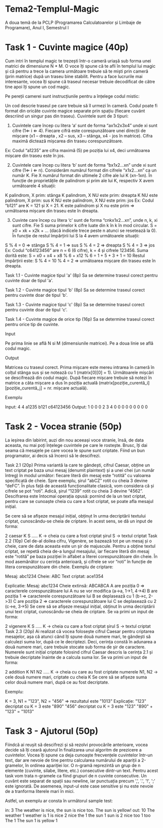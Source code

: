 # Tema2-Templul-Magic
A doua temă de la PCLP (Programarea Calculatoarelor și Limbaje de Programare), Anul I, Semestrul I

# Task 1 - Cuvinte magice (40p)
Cum intri în templul magic te trezești într-o cameră uriașă sub forma unei matrici de dimensiune N * M. O voce îți spune că te afli în templul lui magic și că pentru a trece la camera următoare trebuie să te miști prin cameră (prin matrice) după un traseu bine stabilit. Pentru a face lucrurile mai interesante, vocea îți spune că traseul necesar trebuie decodificat de către tine apoi îți spune un cod magic.

Pe pereții camerei sunt instrucțiunile pentru a înțelege codul mistic:

Un cod descrie traseul pe care trebuie să îl urmezi în cameră.
Codul poate fi format din oricâte cuvinte magice separate prin spațiu (fiecare cuvânt descriind un singur pas din traseu).
Cuvintele sunt de 3 tipuri:

1. Cuvintele care încep cu litera ‘a’ sunt de forma “ax1x2x3x4” unde xi sunt cifre (1⇐ i ⇐ 4). Fiecare cifră este corespunzătoare unei direcții de mișcare (x1 – dreapta , x2 – sus, x3 – stânga, x4 - jos în matrice). Cifra maximă dictează mișcarea din traseu corespunzătoare.

Ex: Codul “a1235” are cifra maximă (5) pe poziția lui x4, deci următoarea mișcare din traseu este în jos.

2. Cuvintele care încep cu litera ‘b’ sunt de forma “bx1x2…xn” unde xi sunt cifre (1⇐ i ⇐ n). Considerăm numărul format din cifrele “x1x2…xn” ca un număr K. Fie X numărul format din ultimele 2 cifre ale lui K (xn-1xn). În funcție de proprietățile de palindrom și prim ale lui K, respectiv X avem următoarele 4 situații:

K palindrom, X prim: stânga
K palindrom, X NU este prim: dreapta
K NU este palindrom, X prim: sus
K NU este palindrom, X NU este prim: jos
Ex: Codul “b121” are K = 121 și X = 21. K este palindrom și X nu este prim ⇒ următoarea mișcare din traseu este în dreapta.

3. Cuvinte care încep cu litera ‘c’ sunt de forma “cnkx1x2…xn”, unde n, k, xi sunt cifre. Fie S suma primelor k cifre luate din k în k în mod circular. S = x0 + xk + x2k + … (dacă indicele trece peste n atunci se resetează la 0). În funcție de restul împărțirii lui S la 4 avem următoarele situații:

S % 4 = 0 ⇒ stânga
S % 4 = 1 ⇒ sus
S % 4 = 2 ⇒ dreapta
S % 4 = 3 ⇒ jos
Ex: Codul “c64123456” are n = 6 (6 cifre), k = 4 și cifrele 123456. Suma dorită este: S = x0 + x4 + x8 % 6 + x12 % 6 = 1 + 5 + 3 + 1 = 10 Restul împărțirii este: S % 4 = 10 % 4 = 2 ⇒ următoarea mișcare din traseu este în dreapta.

Task 1.1 - Cuvinte magice tipul 'a' (8p)
Sa se determine traseul corect pentru cuvinte doar de tipul 'a'.

Task 1.2 - Cuvinte magice tipul 'b' (8p)
Sa se determine traseul corect pentru cuvinte doar de tipul 'b'.

Task 1.3 - Cuvinte magice tipul 'c' (8p)
Sa se determine traseul corect pentru cuvinte doar de tipul 'c'.

Task 1.4 - Cuvinte magice de orice tip (16p)
Sa se determine traseul corect pentru orice tip de cuvinte.

Input

Pe prima linie se află N si M (dimensiunile matricei). Pe a doua linie se află codul magic.

Output

Matricea cu traseul corect. Prima mișcare este mereu intrarea în cameră în colțul stânga sus și se notează cu 1 (matrix[0][0] = 1). Următoarele mișcări se descifrează din codul magic. După fiecare mișcare trebuie să notezi în matrice a câta mișcare a dus în poziția actuală (matrix[poziție_curentă_i][poziție_curentă_j] = nr. mișcare actuală).

Exemplu

Input:
4 4
a1235 b121 c64123456
Output:
1 0 0 0
2 3 4 0
0 0 0 0
0 0 0 0

# Task 2 - Vocea stranie (50p)
La ieșirea din labirint, auzi din nou aceeași voce stranie, însă, de data aceasta, nu mai poți înțelege cuvintele pe care le rostește. Brusc, îți dai seama că mesajele pe care vocea le spune sunt criptate. Fiind un bun programator, ai decis să încerci să le descifrezi.

Task 2.1 (20p)
Prima variantă la care te gândești, cifrul Caesar, obține un text criptat pe baza unui mesaj (denumit plaintext) și a unei chei (un număr întreg) în modul următor: fiecare literă din mesaj este “rotită” cu valoarea specificată de cheie. Spre exemplu, șirul “abCZ” rotit cu cheia 3 devine “deFC”. În plus față de această funcționalitate clasică, vom considera că și cifrele se pot “roti”. Adică, șirul “1239” rotit cu cheia 3 devine “4562”. Descifrarea este întocmai operația opusă: pornind de la un text criptat, pentru care se cunoaște cheia cu care a fost criptat, se poate afla mesajul inițial.

Se cere să se afișeze mesajul inițial, obținut în urma decriptării textului criptat, cunoscându-se cheia de criptare. În acest sens, se dă un input de forma:

2
caesar
K
S
.....
K -> cheia cu care a fost criptat șirul
S -> textul criptat
Task 2.2 (10p)
Cel de-al doilea cifru, Vigenère, se bazează tot pe un mesaj și o cheie, care de data aceasta este un șir de majuscule. Pentru a obține textul criptat, se repetă cheia de-a lungul mesajului, iar fiecare literă din mesaj este “rotită” pe baza poziției în alfabet a literei corespunzătoare din cheie. În mod asemănător cu cerința anterioară, și cifrele se vor “roti” în funcție de litera corespunzătoare din cheie. Exemplu de criptare:

Mesaj: abc1234
Cheie: ABC
Text criptat: ace1354

Explicatie:
Mesaj:          abc1234
Cheie extinsă:  ABCABCA
A are poziția 0 => caracterele corespunzătoare lui A nu se vor modifica (a->a, 1->1, 4->4)
B are poziția 1 => caracterele corespunzătoare lui B se deplasează cu 1 (b->c, 2->3)
C are poziția 2 => caracterele corespunzătoare lui C se deplasează cu 2 (c->e, 3->5)
Se cere să se afișeze mesajul inițial, obținut în urma decriptării unui text criptat, cunoscându-se cheia de criptare. Se va primi un input de forma:

2
vigenere
K
S
.....
K -> cheia cu care a fost criptat șirul
S -> textul criptat
Task 2.3 (20p)
Ai realizat că vocea folosește cifrul Caesar pentru criptarea mesajelor, așa că atunci când îți spune două numere mari, te gândești să calculezi suma lor, după ce le decriptezi. Deci, cerința constă în adunarea a două numere mari, care trebuie stocate sub forma de șir de caractere. Numerele sunt inițial criptate folosind cifrul Caesar descris la cerința 2.1 și trebuie decriptate înainte de a calcula suma lor. Se va primi un input de forma:

2
addition
K
N1
N2
.....
K -> cheia cu care au fost criptate numerele
N1, N2 -> cele două numere mari, criptate cu cheia K
Se cere să se afișeze suma celor două numere mari, după ce au fost decriptate.

Exemplu:

K = 3, N1 = "123", N2 = "456" => rezultatul este "1013"
Explicație: 
"123" decriptat cu K = 3 este "890"
"456" decriptat cu K = 3 este "123"
"890" + "123" = "1013"

# Task 3 - Ajutorul (50p)
Fiindcă ai reușit să descifrezi și să rezolvi provocările anterioare, vocea decide să îți ceară ajutorul în finalizarea unui algoritm de prezicere a cuvintelor. Vocea îți spune ca deja cunoaște frecvențele cuvintelor într-un text, dar are nevoie de tine pentru calcularea numărului de apariții a 2-gramelor, în ordinea apariției lor. O n-gramă reprezintă un grup de n elemente (cuvinte, silabe, litere, etc.) consecutive dintr-un text. Pentru acest task vom trata n-gramele ca fiind grupuri de n cuvinte consecutive. Un cuvânt este separat de spații sau newline, iar punctuația precum ',', '.', '!', ';' este ignorată. De asemenea, input-ul este case sensitive și nu este nevoie de a tranforma literele mari în mici.

Astfel, un exemplu ar consta în următorul sample test:

in:
3
The weather is nice, the sun is nice too.
The sun is yellow!
out: 
10
The weather 1
weather is 1
is nice 2
nice the 1
the sun 1
sun is 2
nice too 1
too The 1
The sun 1
is yellow 1
